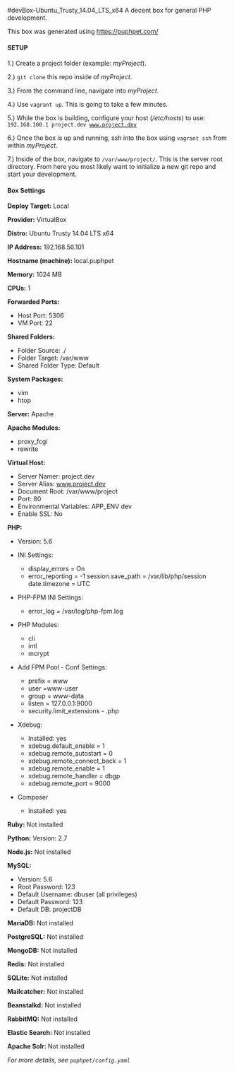 #devBox-Ubuntu_Trusty_14.04_LTS_x64
A decent box for general PHP development.

This box was generated using https://puphpet.com/

#### SETUP
1.) Create a project folder (example: _myProject_).

2.) <code>git clone</code> this repo inside of _myProject_.

3.) From the command line, navigate into _myProject_.

4.) Use <code>vagrant up</code>. This is going to take a few minutes. 

5.) While the box is building, configure your host (_/etc/hosts_) to use: <code>192.168.100.1 project.dev www.project.dev</code>

6.) Once the box is up and running, ssh into the box using <code>vagrant ssh</code> from within _myProject_.

7.) Inside of the box, navigate to <code>/var/www/project/</code>. This is the server root directory. From here you most likely want to initialize a new git repo and start your development. 


#### Box Settings

__Deploy Target:__ Local

__Provider:__ VirtualBox

__Distro:__ Ubuntu Trusty 14.04 LTS x64

__IP Address:__ 192.168.56.101

__Hostname (machine):__ local.puphpet

__Memory:__ 1024 MB

__CPUs:__ 1

__Forwarded Ports:__

- Host Port: 5306
- VM Port: 22

__Shared Folders:__

- Folder Source: ./
- Folder Target: /var/www
- Shared Folder Type: Default

__System Packages:__

- vim
- htop

__Server:__ Apache

__Apache Modules:__

- proxy_fcgi
- rewrite

__Virtual Host:__

- Server Namer: project.dev
- Server Alias: www.project.dev
- Document Root: /var/www/project
- Port: 80
- Environmental Variables: APP_ENV dev
- Enable SSL: No

__PHP:__

- Version: 5.6
- INI Settings: 
	- display_errors = On
	- error_reporting = -1
	session.save_path = /var/lib/php/session
	date.timezone = UTC
- PHP-FPM INI Settings:
	- error_log = /var/log/php-fpm.log
- PHP Modules:
	- cli
	- intl
	- mcrypt
- Add FPM Pool - Conf Settings:
	- prefix = www
	- user =www-user
	- group = www-data
	- listen = 127.0.0.1:9000
	- security.limit_extensions - .php
- Xdebug:

	- Installed: yes
	- xdebug.default_enable = 1
	- xdebug.remote_autostart = 0
	- xdebug.remote_connect_back = 1
	- xdebug.remote_enable = 1
	- xdebug.remote_handler = dbgp
	- xdebug.remote_port = 9000
	
- Composer
	- Installed: yes

__Ruby:__ Not installed

__Python:__ Version: 2.7

__Node.js:__ Not installed

__MySQL:__

- Version: 5.6
- Root Password: 123
- Default Username: dbuser (all privileges)
- Default Password: 123
- Default DB: projectDB

__MariaDB:__ Not installed

__PostgreSQL:__ Not installed

__MongoDB:__ Not installed

__Redis:__ Not installed

__SQLite:__ Not installed

__Mailcatcher:__ Not installed

__Beanstalkd:__ Not installed

__RabbitMQ:__ Not installed

__Elastic Search:__ Not installed

__Apache Solr:__ Not installed

_For more details, see <code>puphpet/config.yaml</code>_